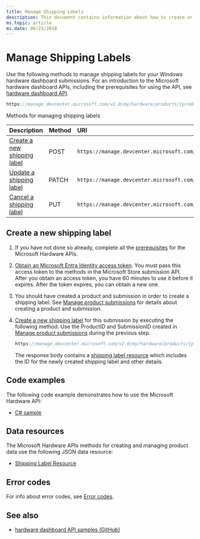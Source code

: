 ```yaml
---
title: Manage Shipping Labels
description: This document contains information about how to create or update shipping labels for driver submission in the hardware dashboard
ms.topic: article
ms.date: 08/23/2018
---
```

# Manage Shipping Labels

Use the following methods to manage shipping labels for your Windows hardware dashboard submissions. For an introduction to the Microsoft hardware dashboard APIs, including the prerequisites for using the API, see [hardware dashboard API](dashboard-api.md).

```cpp
https://manage.devcenter.microsoft.com/v2.0/my/hardware/products/{productid}/submissions/{submissionid}/shippingLabels
```

Methods for managing shipping labels

|Description|Method |URI|
|:--|:--|:--|
|[Create a new shipping label](create-a-new-shipping-label.md)|POST|`https://manage.devcenter.microsoft.com/v2.0/my/hardware/products/{productid}/submissions/{submissionid}/shippingLabels`|
|[Update a shipping label](update-a-shipping-label.md)|PATCH|`https://manage.devcenter.microsoft.com/v2.0/my/hardware/products/{productid}/submissions/{submissionid}/shippingLabels/{shippingLabelId}`|
|[Cancel a shipping label](cancel-a-shipping-label.md)|PUT|`https://manage.devcenter.microsoft.com/v2.0/my/hardware/products/{productid}/submissions/{submissionid}/shippingLabels/{shippingLabelId/cancel}`|

## Create a new shipping label

1. If you have not done so already, complete all the [prerequisites](dashboard-api.md) for the Microsoft Hardware APIs.

2. [Obtain an Microsoft Entra Identity access token](dashboard-api.md#obtain-an-microsoft-entra-identity-access-token). You must pass this access token to the methods in the Microsoft Store submission API. After you obtain an access token, you have 60 minutes to use it before it expires. After the token expires, you can obtain a new one.

3. You should have created a product and submission in order to create a shipping label. See [Manage product submissions](manage-product-submissions.md) for details about creating a product and submission.

4. [Create a new shipping label](create-a-new-shipping-label.md) for this submission by executing the following method.  Use the ProductID and SubmissionID created in [Manage product submissions](manage-product-submissions.md) during the previous step.

    ```cpp
    https://manage.devcenter.microsoft.com/v2.0/my/hardware/products/{productid}/submissions/{submissionid}/shippingLabels
    ```
    The response body contains a [shipping label resource](get-shipping-labels.md#shippinglabel-resource) which includes the ID for the newly created shipping label and other details.

## Code examples

The following code example demonstrates how to use the Microsoft Hardware API:

* [C# sample](https://download.microsoft.com/download/C/F/4/CF404E53-87A0-4204-BA13-A64B09A237C1/HardwareApiCSharpSample.zip)

## Data resources

The Microsoft Hardware APIs methods for creating and managing product data use the following JSON data resource:

* [Shipping Label Resource](get-shipping-labels.md#shippinglabel-resource)

## Error codes

For info about error codes, see [Error codes](get-product-data.md#error-codes).

## See also

- [hardware dashboard API samples (GitHub)](https://aka.ms/hpc_async_api_samples)
